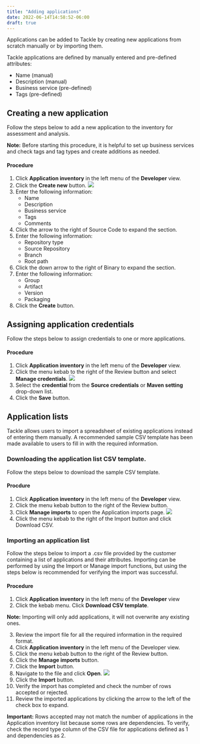 ```yaml
---
title: "Adding applications"
date: 2022-06-14T14:58:52-06:00
draft: true
---
```


Applications can be added to Tackle by creating new applications from scratch manually or by importing them.

Tackle applications are defined by manually entered and pre-defined attributes:
* Name (manual)
* Description (manual)
* Business service (pre-defined)
* Tags (pre-defined)

## Creating a new application
Follow the steps below to add a new application to the inventory for assessment and analysis.

**Note:** Before starting this procedure, it is helpful to set up business services and check tags and tag types and create additions as needed.

#### Procedure
1. Click **Application inventory** in the left menu of the **Developer** view.
2. Click the **Create new** button.
![](/Tackle2/AddingApps/NewAppBasic.png)
3. Enter the following information:
    * Name
    * Description
    * Business service
    * Tags
    * Comments
4. Click the arrow to the right of Source Code to expand the section.
5. Enter the following information:
    * Repository type
    * Source Repository
    * Branch
    * Root path
6. Click the down arrow to the right of Binary to expand the section.
7. Enter the following information:
    * Group
    * Artifact
    * Version
    * Packaging
8. Click the **Create** button.

## Assigning application credentials
Follow the steps below to assign credentials to one or more applications.

#### Procedure
1. Click **Application inventory** in the left menu of the **Developer** view.
2. Click the menu kebab to the right of the Review button and select **Manage credentials**.
![](/Tackle2/AddingApps/ManageCreds2.png)
3. Select the **credential** from the **Source credentials** or **Maven setting** drop-down list.
4. Click the **Save** button.

## Application lists
Tackle allows users to import a spreadsheet of existing applications instead of entering them manually.  A recommended sample CSV template has been made available to users to fill in with the required information.

### Downloading the application list CSV template.
Follow the steps below to download the sample CSV template.

#### Procdure
1. Click **Application inventory** in the left menu of the **Developer** view.
2. Click the menu kebab button to the right of the Review button.
3. Click **Manage imports** to open the Application imports page.
![](/Tackle2/AddingApps/ManageImportsDwnldCSV.png)
4. Click the menu kebab to the right of the Import button and click Download CSV.


### Importing an application list
Follow the steps below to import a .csv file provided by the customer containing a list of applications and their attributes. Importing can be performed by using the Import or Manage import functions, but using the steps below is recommended for verifying the import was successful.
#### Procedure
1. Click **Application inventory** in the left menu of the **Developer** view
2. Click the kebab menu. Click **Download CSV template**.

**Note:** Importing will only add applications, it will not overwrite any existing ones.

3. Review the import file for all the required information in the required format.
4. Click **Application inventory** in the left menu of the Developer view.
5. Click the menu kebab button to the right of the Review button.
6. Click the **Manage imports** button.
7. Click the **Import** button.
8. Navigate to the file and click **Open**.
![](/Tackle2/AddingApps/ImportKebab.png)
9. Click the **Import** button.
10. Verify the import has completed and check the number of rows accepted or rejected.
11. Review the imported applications by clicking the arrow to the left of the check box to expand.

**Important:** Rows accepted may not match the number of applications in the Application inventory list because some rows are dependencies.  To verify, check the record type column of the CSV file for applications defined as 1 and dependencies as 2.
